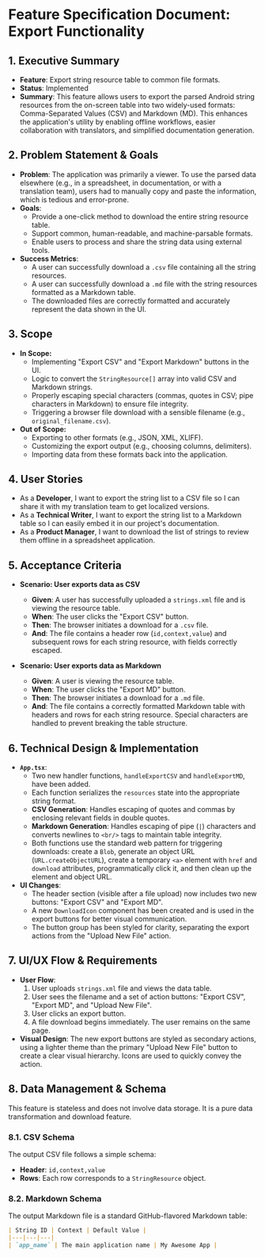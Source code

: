
# Feature Specification Document: Export Functionality

## 1. Executive Summary

-   **Feature**: Export string resource table to common file formats.
-   **Status**: Implemented
-   **Summary**: This feature allows users to export the parsed Android string resources from the on-screen table into two widely-used formats: Comma-Separated Values (CSV) and Markdown (MD). This enhances the application's utility by enabling offline workflows, easier collaboration with translators, and simplified documentation generation.

## 2. Problem Statement & Goals

-   **Problem**: The application was primarily a viewer. To use the parsed data elsewhere (e.g., in a spreadsheet, in documentation, or with a translation team), users had to manually copy and paste the information, which is tedious and error-prone.
-   **Goals**:
    -   Provide a one-click method to download the entire string resource table.
    -   Support common, human-readable, and machine-parsable formats.
    -   Enable users to process and share the string data using external tools.
-   **Success Metrics**:
    -   A user can successfully download a `.csv` file containing all the string resources.
    -   A user can successfully download a `.md` file with the string resources formatted as a Markdown table.
    -   The downloaded files are correctly formatted and accurately represent the data shown in the UI.

## 3. Scope

-   **In Scope:**
    -   Implementing "Export CSV" and "Export Markdown" buttons in the UI.
    -   Logic to convert the `StringResource[]` array into valid CSV and Markdown strings.
    -   Properly escaping special characters (commas, quotes in CSV; pipe characters in Markdown) to ensure file integrity.
    -   Triggering a browser file download with a sensible filename (e.g., `original_filename.csv`).
-   **Out of Scope:**
    -   Exporting to other formats (e.g., JSON, XML, XLIFF).
    -   Customizing the export output (e.g., choosing columns, delimiters).
    -   Importing data from these formats back into the application.

## 4. User Stories

-   As a **Developer**, I want to export the string list to a CSV file so I can share it with my translation team to get localized versions.
-   As a **Technical Writer**, I want to export the string list to a Markdown table so I can easily embed it in our project's documentation.
-   As a **Product Manager**, I want to download the list of strings to review them offline in a spreadsheet application.

## 5. Acceptance Criteria

-   **Scenario: User exports data as CSV**
    -   **Given**: A user has successfully uploaded a `strings.xml` file and is viewing the resource table.
    -   **When**: The user clicks the "Export CSV" button.
    -   **Then**: The browser initiates a download for a `.csv` file.
    -   **And**: The file contains a header row (`id,context,value`) and subsequent rows for each string resource, with fields correctly escaped.

-   **Scenario: User exports data as Markdown**
    -   **Given**: A user is viewing the resource table.
    -   **When**: The user clicks the "Export MD" button.
    -   **Then**: The browser initiates a download for a `.md` file.
    -   **And**: The file contains a correctly formatted Markdown table with headers and rows for each string resource. Special characters are handled to prevent breaking the table structure.

## 6. Technical Design & Implementation

-   **`App.tsx`**:
    -   Two new handler functions, `handleExportCSV` and `handleExportMD`, have been added.
    -   Each function serializes the `resources` state into the appropriate string format.
    -   **CSV Generation**: Handles escaping of quotes and commas by enclosing relevant fields in double quotes.
    -   **Markdown Generation**: Handles escaping of pipe (`|`) characters and converts newlines to `<br/>` tags to maintain table integrity.
    -   Both functions use the standard web pattern for triggering downloads: create a `Blob`, generate an object URL (`URL.createObjectURL`), create a temporary `<a>` element with `href` and `download` attributes, programmatically click it, and then clean up the element and object URL.
-   **UI Changes**:
    -   The header section (visible after a file upload) now includes two new buttons: "Export CSV" and "Export MD".
    -   A new `DownloadIcon` component has been created and is used in the export buttons for better visual communication.
    -   The button group has been styled for clarity, separating the export actions from the "Upload New File" action.

## 7. UI/UX Flow & Requirements

-   **User Flow**:
    1.  User uploads `strings.xml` file and views the data table.
    2.  User sees the filename and a set of action buttons: "Export CSV", "Export MD", and "Upload New File".
    3.  User clicks an export button.
    4.  A file download begins immediately. The user remains on the same page.
-   **Visual Design**: The new export buttons are styled as secondary actions, using a lighter theme than the primary "Upload New File" button to create a clear visual hierarchy. Icons are used to quickly convey the action.

## 8. Data Management & Schema

This feature is stateless and does not involve data storage. It is a pure data transformation and download feature.

### 8.1. CSV Schema

The output CSV file follows a simple schema:
-   **Header**: `id,context,value`
-   **Rows**: Each row corresponds to a `StringResource` object.

### 8.2. Markdown Schema

The output Markdown file is a standard GitHub-flavored Markdown table:
```markdown
| String ID | Context | Default Value |
|---|---|---|
| `app_name` | The main application name | My Awesome App |
```
